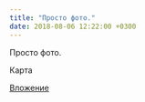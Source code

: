 ```yaml
---
title: "Просто фото."
date: 2018-08-06 12:22:00 +0300
---
```


Просто фото.

Карта

[Вложение](/assets/vk_photos/1/flAnilcpomE.jpg)
